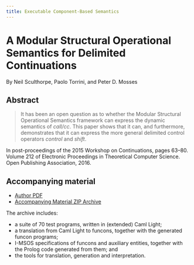 ```yaml
---
title: Executable Component-Based Semantics
---
```


# A Modular Structural Operational Semantics for Delimited Continuations

By Neil Sculthorpe, Paolo Torrini, and Peter D. Mosses

## Abstract

> It has been an open question as to whether the Modular Structural Operational Semantics framework can express the dynamic semantics of *call/cc*. This paper shows that it can, and furthermore, demonstrates that it can express the more general delimited control operators *control* and *shift*.

In post-proceedings of the 2015 Workshop on Continuations, pages 63–80. Volume 212 of Electronic Proceedings in Theoretical Computer Science. Open Publishing Association, 2016. 

## Accompanying material

- [Author PDF](https://plancomps.csle.cs.rhul.ac.uk/files/2016/01/MSOS-continuations.pdf)
- [Accompanying Material ZIP Archive](https://plancomps.csle.cs.rhul.ac.uk/files/2016/01/MSOS-continuations.zip)

The archive includes:

- a suite of 70 test programs, written in (extended) Caml Light;
- a translation from Caml Light to funcons, together with the generated funcon programs;
- I-MSOS specifications of funcons and auxiliary entities, together with the Prolog code generated from them; and
- the tools for translation, generation and interpretation.
